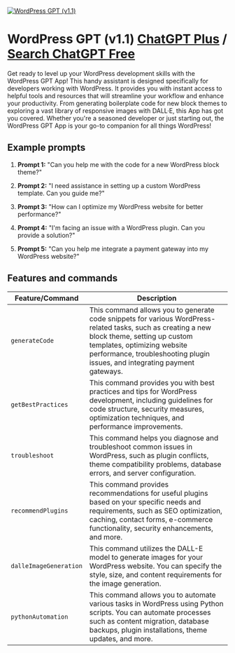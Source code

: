 
[![WordPress GPT (v1.1)](https://files.oaiusercontent.com/file-xkcxb1zFohxz9D5taaMSqjym?se=2123-10-16T05%3A27%3A13Z&sp=r&sv=2021-08-06&sr=b&rscc=max-age%3D31536000%2C%20immutable&rscd=attachment%3B%20filename%3D2704cc92-ec89-4e14-b3b9-f4a71027f96e.png&sig=vn5S1imJJ%2Bykt4BPLMBkBXbNWPFJhUbAWAcaxKEbLDg%3D)](https://chat.openai.com/g/g-Z8RtbJVuE-wordpress-gpt-v1-1)

# WordPress GPT (v1.1) [ChatGPT Plus](https://chat.openai.com/g/g-Z8RtbJVuE-wordpress-gpt-v1-1) / [Search ChatGPT Free](https://gptcall.net/index.html#/?search=WordPress%20GPT%20(v1.1))

Get ready to level up your WordPress development skills with the WordPress GPT App! This handy assistant is designed specifically for developers working with WordPress. It provides you with instant access to helpful tools and resources that will streamline your workflow and enhance your productivity. From generating boilerplate code for new block themes to exploring a vast library of responsive images with DALL·E, this App has got you covered. Whether you're a seasoned developer or just starting out, the WordPress GPT App is your go-to companion for all things WordPress!

## Example prompts

1. **Prompt 1:** "Can you help me with the code for a new WordPress block theme?"

2. **Prompt 2:** "I need assistance in setting up a custom WordPress template. Can you guide me?"

3. **Prompt 3:** "How can I optimize my WordPress website for better performance?"

4. **Prompt 4:** "I'm facing an issue with a WordPress plugin. Can you provide a solution?"

5. **Prompt 5:** "Can you help me integrate a payment gateway into my WordPress website?"


## Features and commands

| Feature/Command | Description |
| --- | --- |
| `generateCode` | This command allows you to generate code snippets for various WordPress-related tasks, such as creating a new block theme, setting up custom templates, optimizing website performance, troubleshooting plugin issues, and integrating payment gateways. |
| `getBestPractices` | This command provides you with best practices and tips for WordPress development, including guidelines for code structure, security measures, optimization techniques, and performance improvements. |
| `troubleshoot` | This command helps you diagnose and troubleshoot common issues in WordPress, such as plugin conflicts, theme compatibility problems, database errors, and server configuration. |
| `recommendPlugins` | This command provides recommendations for useful plugins based on your specific needs and requirements, such as SEO optimization, caching, contact forms, e-commerce functionality, security enhancements, and more. |
| `dalleImageGeneration` | This command utilizes the DALL-E model to generate images for your WordPress website. You can specify the style, size, and content requirements for the image generation. |
| `pythonAutomation` | This command allows you to automate various tasks in WordPress using Python scripts. You can automate processes such as content migration, database backups, plugin installations, theme updates, and more. |


